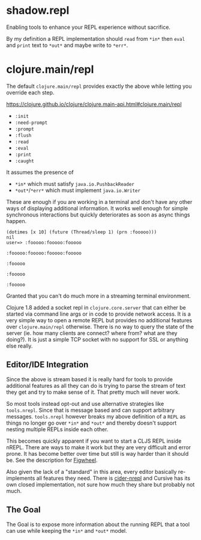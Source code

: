 # shadow.repl

Enabling tools to enhance your REPL experience without sacrifice.

By my definition a REPL implementation should `read` from `*in*` then `eval` and `print` text to `*out*` and maybe write to `*err*`.

# clojure.main/repl

The default `clojure.main/repl` provides exactly the above while letting you override each step.

https://clojure.github.io/clojure/clojure.main-api.html#clojure.main/repl

- `:init`
- `:need-prompt`
- `:prompt`
- `:flush`
- `:read`
- `:eval`
- `:print`
- `:caught`

It assumes the presence of 

- `*in*` which must satisfy `java.io.PushbackReader`
- `*out*`/`*err*` which must implement `java.io.Writer`


These are enough if you are working in a terminal and don't have any other ways of displaying additional information. It works well enough for simple synchronous interactions but quickly deteriorates as soon as async things happen.

```
(dotimes [x 10] (future (Thread/sleep 1) (prn :fooooo)))
nil
user=> :fooooo:fooooo:fooooo

:fooooo:fooooo:fooooo:fooooo

:fooooo

:fooooo

:fooooo
```

Granted that you can't do much more in a streaming terminal environment.

Clojure 1.8 added a socket repl in `clojure.core.server` that can either be started via command line args or in code to provide network access. It is a very simple way to open a remote REPL but provides no additional features over `clojure.main/repl` otherwise. There is no way to query the state of the server (ie. how many clients are connect? where from? what are they doing?). It is just a simple TCP socket with no support for SSL or anything else really.

## Editor/IDE Integration

Since the above is stream based it is really hard for tools to provide additional features as all they can do is trying to parse the stream of text they get and try to make sense of it. That pretty much will never work.

So most tools instead opt-out and use alternative strategies like `tools.nrepl`. Since that is message based and can support arbitrary messages. `tools.nrepl` however breaks my above definition of a `REPL` as things no longer go over `*in*` and `*out*` and thereby doesn't support nesting multiple REPLs inside each other.

This becomes quickly apparent if you want to start a CLJS REPL inside nREPL. There are ways to make it work but they are very difficult and error prone. It has become better over time but still is way harder than it should be. See the description for [Figwheel](https://github.com/bhauman/lein-figwheel/wiki/Using-the-Figwheel-REPL-within-NRepl).

Also given the lack of a "standard" in this area, every editor basically re-implements all features they need. There is [cider-nrepl](https://github.com/clojure-emacs/cider-nrepl) and Cursive has its own closed implementation, not sure how much they share but probably not much.


## The Goal

The Goal is to expose more information about the running REPL that a tool can use while keeping the `*in*` and `*out*` model.






